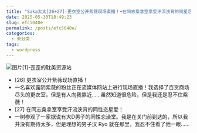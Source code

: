 ```yaml
---
title: "Saka太太[26+27]-更衣室公开紫薇现场直播！+在同志桑拿室享受汗流浃背的同星恋星爱！"
date: 2025-05-30T18:49:23
slug: efc5040e
permalink: /posts/efc5040e/
categories:
  - 未分类
tags:
  - wordpress
---
```


![图片[1]-歪歪的耽美资源站](/images/wp/efc5040e-30e33fef.jpg)

*   \[26\] 更衣室公开紫薇现场直播！
*   一名喜欢露阴紫薇的粉丝正在流媒体网站上进行现场直播！我选择了百货商场尽头的更衣室，但是有人向我靠近……虽然知道很危险，但是我还是忍不住紫薇！
*   \[27\] 在同志桑拿室享受汗流浃背的同性恋星爱！
*   一树参观了一家据说有大D男子的同性恋澡堂。我是在关门前到达的，所以我并没有期待太多，但是理想的男子汉 Ryo 就在那里，我忍不住看了他一眼……
